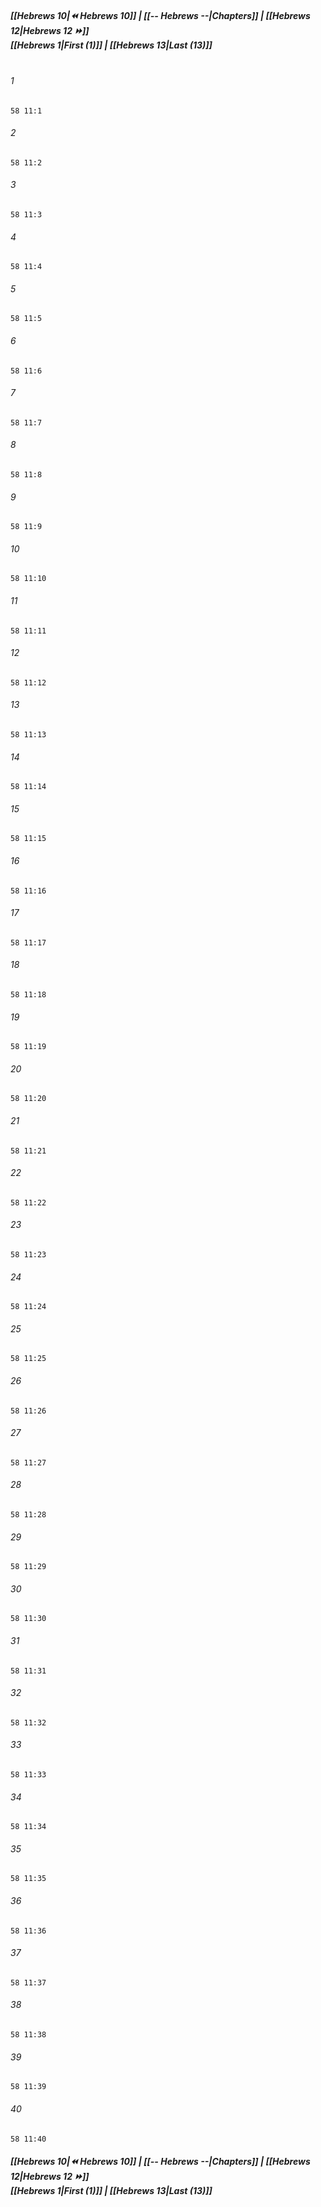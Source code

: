 
##### **[[Hebrews 10|⏪ Hebrews 10]] | [[-- Hebrews --|Chapters]] | [[Hebrews 12|Hebrews 12 ⏩]]**<br>**[[Hebrews 1|First (1)]] | [[Hebrews 13|Last (13)]]**<br><br>

###### 1
``` verse
58 11:1
```
###### 2
``` verse
58 11:2
```
###### 3
``` verse
58 11:3
```
###### 4
``` verse
58 11:4
```
###### 5
``` verse
58 11:5
```
###### 6
``` verse
58 11:6
```
###### 7
``` verse
58 11:7
```
###### 8
``` verse
58 11:8
```
###### 9
``` verse
58 11:9
```
###### 10
``` verse
58 11:10
```
###### 11
``` verse
58 11:11
```
###### 12
``` verse
58 11:12
```
###### 13
``` verse
58 11:13
```
###### 14
``` verse
58 11:14
```
###### 15
``` verse
58 11:15
```
###### 16
``` verse
58 11:16
```
###### 17
``` verse
58 11:17
```
###### 18
``` verse
58 11:18
```
###### 19
``` verse
58 11:19
```
###### 20
``` verse
58 11:20
```
###### 21
``` verse
58 11:21
```
###### 22
``` verse
58 11:22
```
###### 23
``` verse
58 11:23
```
###### 24
``` verse
58 11:24
```
###### 25
``` verse
58 11:25
```
###### 26
``` verse
58 11:26
```
###### 27
``` verse
58 11:27
```
###### 28
``` verse
58 11:28
```
###### 29
``` verse
58 11:29
```
###### 30
``` verse
58 11:30
```
###### 31
``` verse
58 11:31
```
###### 32
``` verse
58 11:32
```
###### 33
``` verse
58 11:33
```
###### 34
``` verse
58 11:34
```
###### 35
``` verse
58 11:35
```
###### 36
``` verse
58 11:36
```
###### 37
``` verse
58 11:37
```
###### 38
``` verse
58 11:38
```
###### 39
``` verse
58 11:39
```
###### 40
``` verse
58 11:40
```

##### **[[Hebrews 10|⏪ Hebrews 10]] | [[-- Hebrews --|Chapters]] | [[Hebrews 12|Hebrews 12 ⏩]]**<br>**[[Hebrews 1|First (1)]] | [[Hebrews 13|Last (13)]]**
